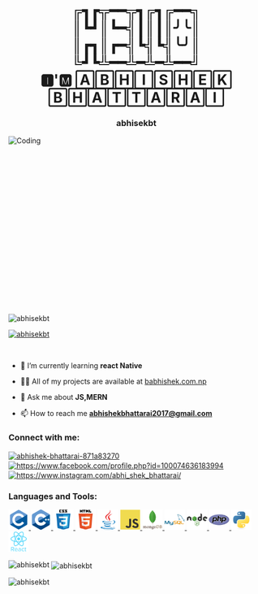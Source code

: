 <h1 align="center">
╔┓┏╦━━╦┓╔┓╔━━╗<br>
║┗┛║┗━╣┃║┃║╯╰║  <br>   
║┏┓║┏━╣┗╣┗╣╰╯║ <br>     
╚┛┗╩━━╩━╩━╩━━╝<br> 🅸'🅼
 🄰🄱🄷🄸🅂🄷🄴🄺 🄱🄷🄰🅃🅃🄰🅁🄰🄸</h1>
<h3 align="center">abhisekbt</h3>
<img align="left" alt="Coding" height="350" width="860" src="https://media1.giphy.com/media/v1.Y2lkPTc5MGI3NjExY2R6YWVkZmYyeXMzZXZ1MmEyZXFseWdlcjM3dHNvaGswNDFzNm83eiZlcD12MV9pbnRlcm5hbF9naWZfYnlfaWQmY3Q9Zw/bJ4TVNYNUympPgcpem/giphy.webp">

<p align="left"> <img src="https://komarev.com/ghpvc/?username=abhisekbt&label=Profile%20views&color=0e75b6&style=flat" alt="abhisekbt" /> </p>

<p align="left"> <a href="https://github.com/ryo-ma/github-profile-trophy"><img src="https://github-profile-trophy.vercel.app/?username=abhisekbt" alt="abhisekbt" /></a> </p>

<p align="left"> <a href="https://twitter.com/" target="blank"><img src="https://img.shields.io/twitter/follow/?logo=twitter&style=for-the-badge" alt="" /></a> </p>

- 🌱 I’m currently learning **react Native**

- 👨‍💻 All of my projects are available at [babhishek.com.np](babhishek.com.np)

- 💬 Ask me about **JS,MERN**<br>

- 📫 How to reach me **abhishekbhattarai2017@gmail.com**

<h3 align="left">Connect with me:</h3>
<p align="left">
<a href="https://linkedin.com/in/abhishek-bhattarai-871a83270" target="blank"><img align="center" src="https://raw.githubusercontent.com/rahuldkjain/github-profile-readme-generator/master/src/images/icons/Social/linked-in-alt.svg" alt="abhishek-bhattarai-871a83270" height="30" width="40" /></a>
<a href="https://fb.com/https://www.facebook.com/profile.php?id=100074636183994" target="blank"><img align="center" src="https://raw.githubusercontent.com/rahuldkjain/github-profile-readme-generator/master/src/images/icons/Social/facebook.svg" alt="https://www.facebook.com/profile.php?id=100074636183994" height="30" width="40" /></a>
<a href="https://instagram.com/https://www.instagram.com/abhi_shek_bhattarai/" target="blank"><img align="center" src="https://raw.githubusercontent.com/rahuldkjain/github-profile-readme-generator/master/src/images/icons/Social/instagram.svg" alt="https://www.instagram.com/abhi_shek_bhattarai/" height="30" width="40" /></a>
</p>
<h3 align="left">Languages and Tools:</h3>
<p align="left"> <a href="https://www.cprogramming.com/" target="_blank" rel="noreferrer"> <img src="https://raw.githubusercontent.com/devicons/devicon/master/icons/c/c-original.svg" alt="c" width="40" height="40"/> </a> <a href="https://www.w3schools.com/cpp/" target="_blank" rel="noreferrer"> <img src="https://raw.githubusercontent.com/devicons/devicon/master/icons/cplusplus/cplusplus-original.svg" alt="cplusplus" width="40" height="40"/> </a> <a href="https://www.w3schools.com/css/" target="_blank" rel="noreferrer"> <img src="https://raw.githubusercontent.com/devicons/devicon/master/icons/css3/css3-original-wordmark.svg" alt="css3" width="40" height="40"/> </a> <a href="https://www.w3.org/html/" target="_blank" rel="noreferrer"> <img src="https://raw.githubusercontent.com/devicons/devicon/master/icons/html5/html5-original-wordmark.svg" alt="html5" width="40" height="40"/> </a> <a href="https://www.java.com" target="_blank" rel="noreferrer"> <img src="https://raw.githubusercontent.com/devicons/devicon/master/icons/java/java-original.svg" alt="java" width="40" height="40"/> </a> <a href="https://developer.mozilla.org/en-US/docs/Web/JavaScript" target="_blank" rel="noreferrer"> <img src="https://raw.githubusercontent.com/devicons/devicon/master/icons/javascript/javascript-original.svg" alt="javascript" width="40" height="40"/> </a> <a href="https://www.mongodb.com/" target="_blank" rel="noreferrer"> <img src="https://raw.githubusercontent.com/devicons/devicon/master/icons/mongodb/mongodb-original-wordmark.svg" alt="mongodb" width="40" height="40"/> </a> <a href="https://www.mysql.com/" target="_blank" rel="noreferrer"> <img src="https://raw.githubusercontent.com/devicons/devicon/master/icons/mysql/mysql-original-wordmark.svg" alt="mysql" width="40" height="40"/> </a> <a href="https://nodejs.org" target="_blank" rel="noreferrer"> <img src="https://raw.githubusercontent.com/devicons/devicon/master/icons/nodejs/nodejs-original-wordmark.svg" alt="nodejs" width="40" height="40"/> </a> <a href="https://www.php.net" target="_blank" rel="noreferrer"> <img src="https://raw.githubusercontent.com/devicons/devicon/master/icons/php/php-original.svg" alt="php" width="40" height="40"/> </a> <a href="https://www.python.org" target="_blank" rel="noreferrer"> <img src="https://raw.githubusercontent.com/devicons/devicon/master/icons/python/python-original.svg" alt="python" width="40" height="40"/> </a> <a href="https://reactjs.org/" target="_blank" rel="noreferrer"> <img src="https://raw.githubusercontent.com/devicons/devicon/master/icons/react/react-original-wordmark.svg" alt="react" width="40" height="40"/> </a> </p>

<p><img align="left" src="https://github-readme-stats.vercel.app/api/top-langs?username=abhisekbt&show_icons=true&locale=en&layout=compact" alt="abhisekbt" /></p>

<p>&nbsp;<img align="center" src="https://github-readme-stats.vercel.app/api?username=abhisekbt&show_icons=true&locale=en" alt="abhisekbt" /></p>

<p><img align="center" src="https://github-readme-streak-stats.herokuapp.com/?user=abhisekbt&" alt="abhisekbt" /></p>
